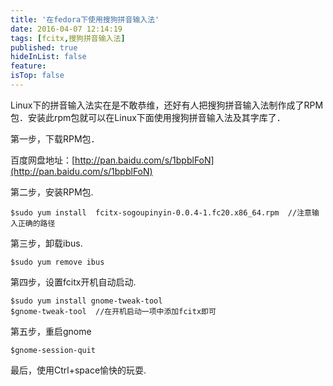 ```yaml
---
title: '在fedora下使用搜狗拼音输入法'
date: 2016-04-07 12:14:19
tags: [fcitx,搜狗拼音输入法]
published: true
hideInList: false
feature: 
isTop: false
---
```


Linux下的拼音输入法实在是不敢恭维，还好有人把搜狗拼音输入法制作成了RPM包．安装此rpm包就可以在Linux下面使用搜狗拼音输入法及其字库了．

第一步，下载RPM包．

百度网盘地址：[http://pan.baidu.com/s/1bpblFoN](http://pan.baidu.com/s/1bpblFoN)

第二步，安装RPM包.

    $sudo yum install  fcitx-sogoupinyin-0.0.4-1.fc20.x86_64.rpm  //注意输入正确的路径
    

第三步，卸载ibus.

    $sudo yum remove ibus

第四步，设置fcitx开机自动启动.

    $sudo yum install gnome-tweak-tool
    $gnome-tweak-tool  //在开机启动一项中添加fcitx即可

第五步，重启gnome

    $gnome-session-quit

最后，使用Ctrl+space愉快的玩耍.